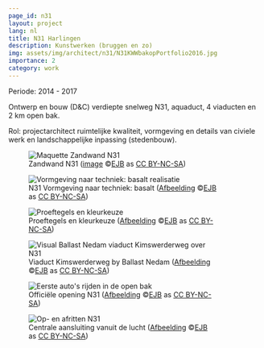 ```yaml
---
page_id: n31
layout: project
lang: nl
title: N31 Harlingen
description: Kunstwerken (bruggen en zo)
img: assets/img/architect/n31/N31KWWbakopPortfolio2016.jpg
importance: 2
category: work
---
```


Periode: 2014 - 2017

Ontwerp en bouw (D&C) verdiepte snelweg N31, aquaduct, 4 viaducten en 2 km open bak.

Rol: projectarchitect ruimtelijke kwaliteit, vormgeving en details van civiele werk en landschappelijke inpassing (stedenbouw).

<div class="card mx-auto mb-3 p-3" style="max-width: 90%;">

<div class="row">
  <div class="col-sm">
  <figure><img src='{{ "/assets/img/architect/n31/N31_IMG_0180_kl.jpg" | relative_url }}' alt='Maquette Zandwand N31' class='img-fluid'>
  <figcaption class="kleiner">Zandwand N31 (<a prefix="dct: https://purl.org/dc/terms/" href="https://purl.org/dc/dcmitype/Image" property="dct:title" rel="dct:type">image</a> &copy;<a prefix="cc: https://creativecommons.org/ns#" href="https://www.ebroerse.nl" property="cc:attributionName" rel="cc:attributionURL">EJB</a> as <a rel="license" href="https://creativecommons.org/licenses/by-nc-sa/4.0/">CC BY-NC-SA</a>)</figcaption></figure>
  </div>
  <div class="col-sm">
  <figure><img src='{{ "/assets/img/architect/n31/EBR_N31TechniekBasalt.png" | relative_url }}' alt='Vormgeving naar techniek: basalt realisatie' class='img-fluid'>
  <figcaption class="kleiner">N31 Vormgeving naar techniek: basalt (<a prefix="dct: https://purl.org/dc/terms/" href="https://purl.org/dc/dcmitype/Image" property="dct:title" rel="dct:type">Afbeelding</a> &copy;<a prefix="cc: https://creativecommons.org/ns#" href="https://www.ebroerse.nl" property="cc:attributionName" rel="cc:attributionURL">EJB</a> as <a rel="license" href="https://creativecommons.org/licenses/by-nc-sa/4.0/">CC BY-NC-SA</a>)</figcaption></figure>
  </div>
</div>

<div class="row">
  <div class="col-sm">
  <figure><img src='{{ "/assets/img/architect/n31/N31_basaltkleuren.jpg" | relative_url }}' alt='Proeftegels en kleurkeuze' class='img-fluid'>
  <figcaption class="kleiner">Proeftegels en kleurkeuze (<a prefix="dct: https://purl.org/dc/terms/" href="https://purl.org/dc/dcmitype/Image" property="dct:title" rel="dct:type">Afbeelding</a> &copy;<a prefix="cc: https://creativecommons.org/ns#" href="https://www.ebroerse.nl" property="cc:attributionName" rel="cc:attributionURL">EJB</a> as <a rel="license" href="https://creativecommons.org/licenses/by-nc-sa/4.0/">CC BY-NC-SA</a>)</figcaption></figure>
  </div>
  <div class="col-sm">
  <figure><img src='{{ "/assets/img/architect/n31/N31KWWbakopPortfolio2016.jpg" | relative_url }}' alt='Visual Ballast Nedam viaduct Kimswerderweg over N31' class='img-fluid'>
  <figcaption class="kleiner">Viaduct Kimswerderweg by Ballast Nedam (<a prefix="dct: https://purl.org/dc/terms/" href="https://purl.org/dc/dcmitype/Image" property="dct:title" rel="dct:type">Afbeelding</a> &copy;<a prefix="cc: https://creativecommons.org/ns#" href="https://www.ebroerse.nl" property="cc:attributionName" rel="cc:attributionURL">EJB</a> as <a rel="license" href="https://creativecommons.org/licenses/by-nc-sa/4.0/">CC BY-NC-SA</a>)</figcaption></figure>
  </div>
</div>

<div class="row">
  <div class="col-sm">
  <figure><img src='{{ "/assets/img/architect/n31/n31opening_foto_4.jpg" | relative_url }}' alt="Eerste auto's rijden in de open bak" class='img-fluid'>
  <figcaption class="kleiner">Officiële opening N31 (<a prefix="dct: https://purl.org/dc/terms/" href="https://purl.org/dc/dcmitype/Image" property="dct:title" rel="dct:type">Afbeelding</a> &copy;<a prefix="cc: https://creativecommons.org/ns#" href="https://www.ebroerse.nl" property="cc:attributionName" rel="cc:attributionURL">EJB</a> as <a rel="license" href="https://creativecommons.org/licenses/by-nc-sa/4.0/">CC BY-NC-SA</a>)</figcaption></figure>
  </div>
  <div class="col-sm">
  <figure><img src='{{ "/assets/img/architect/n31/N31_CentraleAansluiting_lufo.jpg" | relative_url }}' alt='Op- en afritten N31' class='img-fluid'>
  <figcaption class="kleiner">Centrale aansluiting vanuit de lucht (<a prefix="dct: https://purl.org/dc/terms/" href="https://purl.org/dc/dcmitype/Image" property="dct:title" rel="dct:type">Afbeelding</a> &copy;<a prefix="cc: https://creativecommons.org/ns#" href="https://www.ebroerse.nl" property="cc:attributionName" rel="cc:attributionURL">EJB</a> as <a rel="license" href="https://creativecommons.org/licenses/by-nc-sa/4.0/">CC BY-NC-SA</a>)</figcaption></figure>
  </div>
</div>

</div><!-- einde N31 schetsboek -->
